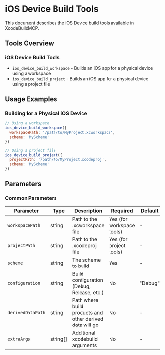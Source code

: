 # iOS Device Build Tools

This document describes the iOS Device build tools available in XcodeBuildMCP.

## Tools Overview

### iOS Device Build Tools

- `ios_device_build_workspace` - Builds an iOS app for a physical device using a workspace
- `ios_device_build_project` - Builds an iOS app for a physical device using a project file

## Usage Examples

### Building for a Physical iOS Device

```javascript
// Using a workspace
ios_device_build_workspace({
  workspacePath: '/path/to/MyProject.xcworkspace',
  scheme: 'MyScheme'
})

// Using a project file
ios_device_build_project({
  projectPath: '/path/to/MyProject.xcodeproj',
  scheme: 'MyScheme'
})
```

## Parameters

### Common Parameters

| Parameter | Type | Description | Required | Default |
|-----------|------|-------------|----------|---------|
| `workspacePath` | string | Path to the .xcworkspace file | Yes (for workspace tools) | - |
| `projectPath` | string | Path to the .xcodeproj file | Yes (for project tools) | - |
| `scheme` | string | The scheme to build | Yes | - |
| `configuration` | string | Build configuration (Debug, Release, etc.) | No | "Debug" |
| `derivedDataPath` | string | Path where build products and other derived data will go | No | - |
| `extraArgs` | string[] | Additional xcodebuild arguments | No | - |
